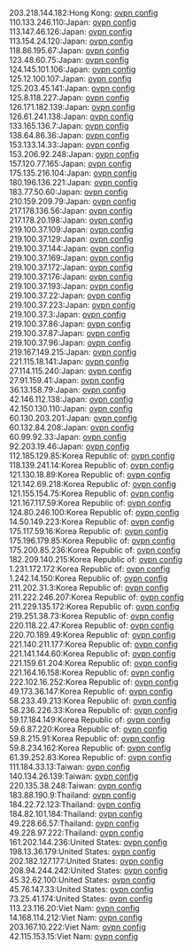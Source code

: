 203.218.144.182:Hong Kong: [ovpn config](vpn/203_218_144_182.ovpn)  
110.133.246.110:Japan: [ovpn config](vpn/110_133_246_110.ovpn)  
113.147.46.126:Japan: [ovpn config](vpn/113_147_46_126.ovpn)  
113.154.24.120:Japan: [ovpn config](vpn/113_154_24_120.ovpn)  
118.86.195.67:Japan: [ovpn config](vpn/118_86_195_67.ovpn)  
123.48.60.75:Japan: [ovpn config](vpn/123_48_60_75.ovpn)  
124.145.101.106:Japan: [ovpn config](vpn/124_145_101_106.ovpn)  
125.12.100.107:Japan: [ovpn config](vpn/125_12_100_107.ovpn)  
125.203.45.141:Japan: [ovpn config](vpn/125_203_45_141.ovpn)  
125.8.118.227:Japan: [ovpn config](vpn/125_8_118_227.ovpn)  
126.171.182.139:Japan: [ovpn config](vpn/126_171_182_139.ovpn)  
126.61.241.138:Japan: [ovpn config](vpn/126_61_241_138.ovpn)  
133.165.136.7:Japan: [ovpn config](vpn/133_165_136_7.ovpn)  
138.64.86.36:Japan: [ovpn config](vpn/138_64_86_36.ovpn)  
153.133.14.33:Japan: [ovpn config](vpn/153_133_14_33.ovpn)  
153.206.92.248:Japan: [ovpn config](vpn/153_206_92_248.ovpn)  
157.120.77.165:Japan: [ovpn config](vpn/157_120_77_165.ovpn)  
175.135.216.104:Japan: [ovpn config](vpn/175_135_216_104.ovpn)  
180.196.136.221:Japan: [ovpn config](vpn/180_196_136_221.ovpn)  
183.77.50.60:Japan: [ovpn config](vpn/183_77_50_60.ovpn)  
210.159.209.79:Japan: [ovpn config](vpn/210_159_209_79.ovpn)  
217.178.136.56:Japan: [ovpn config](vpn/217_178_136_56.ovpn)  
217.178.20.198:Japan: [ovpn config](vpn/217_178_20_198.ovpn)  
219.100.37.109:Japan: [ovpn config](vpn/219_100_37_109.ovpn)  
219.100.37.129:Japan: [ovpn config](vpn/219_100_37_129.ovpn)  
219.100.37.144:Japan: [ovpn config](vpn/219_100_37_144.ovpn)  
219.100.37.169:Japan: [ovpn config](vpn/219_100_37_169.ovpn)  
219.100.37.172:Japan: [ovpn config](vpn/219_100_37_172.ovpn)  
219.100.37.176:Japan: [ovpn config](vpn/219_100_37_176.ovpn)  
219.100.37.193:Japan: [ovpn config](vpn/219_100_37_193.ovpn)  
219.100.37.22:Japan: [ovpn config](vpn/219_100_37_22.ovpn)  
219.100.37.223:Japan: [ovpn config](vpn/219_100_37_223.ovpn)  
219.100.37.3:Japan: [ovpn config](vpn/219_100_37_3.ovpn)  
219.100.37.86:Japan: [ovpn config](vpn/219_100_37_86.ovpn)  
219.100.37.87:Japan: [ovpn config](vpn/219_100_37_87.ovpn)  
219.100.37.96:Japan: [ovpn config](vpn/219_100_37_96.ovpn)  
219.167.149.215:Japan: [ovpn config](vpn/219_167_149_215.ovpn)  
221.115.18.141:Japan: [ovpn config](vpn/221_115_18_141.ovpn)  
27.114.115.240:Japan: [ovpn config](vpn/27_114_115_240.ovpn)  
27.91.159.41:Japan: [ovpn config](vpn/27_91_159_41.ovpn)  
36.13.158.79:Japan: [ovpn config](vpn/36_13_158_79.ovpn)  
42.146.112.138:Japan: [ovpn config](vpn/42_146_112_138.ovpn)  
42.150.130.110:Japan: [ovpn config](vpn/42_150_130_110.ovpn)  
60.130.203.201:Japan: [ovpn config](vpn/60_130_203_201.ovpn)  
60.132.84.208:Japan: [ovpn config](vpn/60_132_84_208.ovpn)  
60.99.92.33:Japan: [ovpn config](vpn/60_99_92_33.ovpn)  
92.203.19.46:Japan: [ovpn config](vpn/92_203_19_46.ovpn)  
112.185.129.85:Korea Republic of: [ovpn config](vpn/112_185_129_85.ovpn)  
118.139.241.14:Korea Republic of: [ovpn config](vpn/118_139_241_14.ovpn)  
121.130.18.89:Korea Republic of: [ovpn config](vpn/121_130_18_89.ovpn)  
121.142.69.218:Korea Republic of: [ovpn config](vpn/121_142_69_218.ovpn)  
121.155.154.75:Korea Republic of: [ovpn config](vpn/121_155_154_75.ovpn)  
121.167.117.59:Korea Republic of: [ovpn config](vpn/121_167_117_59.ovpn)  
124.80.246.100:Korea Republic of: [ovpn config](vpn/124_80_246_100.ovpn)  
14.50.149.223:Korea Republic of: [ovpn config](vpn/14_50_149_223.ovpn)  
175.117.59.16:Korea Republic of: [ovpn config](vpn/175_117_59_16.ovpn)  
175.196.179.85:Korea Republic of: [ovpn config](vpn/175_196_179_85.ovpn)  
175.200.85.236:Korea Republic of: [ovpn config](vpn/175_200_85_236.ovpn)  
182.209.140.215:Korea Republic of: [ovpn config](vpn/182_209_140_215.ovpn)  
1.231.172.172:Korea Republic of: [ovpn config](vpn/1_231_172_172.ovpn)  
1.242.14.150:Korea Republic of: [ovpn config](vpn/1_242_14_150.ovpn)  
211.202.31.3:Korea Republic of: [ovpn config](vpn/211_202_31_3.ovpn)  
211.222.246.207:Korea Republic of: [ovpn config](vpn/211_222_246_207.ovpn)  
211.229.135.172:Korea Republic of: [ovpn config](vpn/211_229_135_172.ovpn)  
219.251.38.73:Korea Republic of: [ovpn config](vpn/219_251_38_73.ovpn)  
220.118.22.47:Korea Republic of: [ovpn config](vpn/220_118_22_47.ovpn)  
220.70.189.49:Korea Republic of: [ovpn config](vpn/220_70_189_49.ovpn)  
221.140.211.177:Korea Republic of: [ovpn config](vpn/221_140_211_177.ovpn)  
221.141.144.60:Korea Republic of: [ovpn config](vpn/221_141_144_60.ovpn)  
221.159.61.204:Korea Republic of: [ovpn config](vpn/221_159_61_204.ovpn)  
221.164.16.158:Korea Republic of: [ovpn config](vpn/221_164_16_158.ovpn)  
222.102.16.252:Korea Republic of: [ovpn config](vpn/222_102_16_252.ovpn)  
49.173.36.147:Korea Republic of: [ovpn config](vpn/49_173_36_147.ovpn)  
58.233.49.213:Korea Republic of: [ovpn config](vpn/58_233_49_213.ovpn)  
58.236.226.33:Korea Republic of: [ovpn config](vpn/58_236_226_33.ovpn)  
59.17.184.149:Korea Republic of: [ovpn config](vpn/59_17_184_149.ovpn)  
59.6.87.220:Korea Republic of: [ovpn config](vpn/59_6_87_220.ovpn)  
59.8.215.91:Korea Republic of: [ovpn config](vpn/59_8_215_91.ovpn)  
59.8.234.162:Korea Republic of: [ovpn config](vpn/59_8_234_162.ovpn)  
61.39.252.83:Korea Republic of: [ovpn config](vpn/61_39_252_83.ovpn)  
111.184.33.13:Taiwan: [ovpn config](vpn/111_184_33_13.ovpn)  
140.134.26.139:Taiwan: [ovpn config](vpn/140_134_26_139.ovpn)  
220.135.38.248:Taiwan: [ovpn config](vpn/220_135_38_248.ovpn)  
183.88.190.9:Thailand: [ovpn config](vpn/183_88_190_9.ovpn)  
184.22.72.123:Thailand: [ovpn config](vpn/184_22_72_123.ovpn)  
184.82.101.184:Thailand: [ovpn config](vpn/184_82_101_184.ovpn)  
49.228.66.57:Thailand: [ovpn config](vpn/49_228_66_57.ovpn)  
49.228.97.222:Thailand: [ovpn config](vpn/49_228_97_222.ovpn)  
161.202.144.236:United States: [ovpn config](vpn/161_202_144_236.ovpn)  
198.13.36.179:United States: [ovpn config](vpn/198_13_36_179.ovpn)  
202.182.127.177:United States: [ovpn config](vpn/202_182_127_177.ovpn)  
208.94.244.242:United States: [ovpn config](vpn/208_94_244_242.ovpn)  
45.32.62.100:United States: [ovpn config](vpn/45_32_62_100.ovpn)  
45.76.147.33:United States: [ovpn config](vpn/45_76_147_33.ovpn)  
73.25.41.174:United States: [ovpn config](vpn/73_25_41_174.ovpn)  
113.23.116.20:Viet Nam: [ovpn config](vpn/113_23_116_20.ovpn)  
14.168.114.212:Viet Nam: [ovpn config](vpn/14_168_114_212.ovpn)  
203.167.10.222:Viet Nam: [ovpn config](vpn/203_167_10_222.ovpn)  
42.115.153.15:Viet Nam: [ovpn config](vpn/42_115_153_15.ovpn)  
